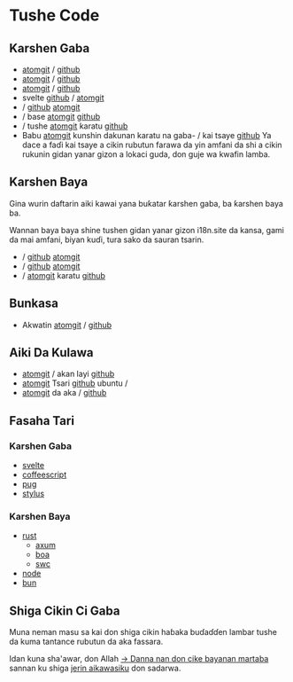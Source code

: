 # Tushe Code

## Karshen Gaba

* [atomgit](https://atomgit.com/i18n/proto) / [github](https://github.com/i18n-site/site)
* [atomgit](https://atomgit.com/i18n/md) / [github](https://github.com/i18n-site/md)
* [atomgit](https://atomgit.com/i18n/18x) / [github](https://github.com/i18n-site/18x)
* svelte [github](https://github.com/i18n-site/plugin) / [atomgit](https://atomgit.com/i18n/plugin)
* / [github](https://github.com/i18n-site/proto) [atomgit](https://atomgit.com/i18n/proto)
* / base [atomgit](https://atomgit.com/i18n/lib) [github](https://github.com/i18n-site/lib)
* / tushe [atomgit](https://atomgit.com/i18n/ie) karatu [github](https://github.com/i18n-site/ie)
* Babu [atomgit](https://atomgit.com/i18n/x) kunshin dakunan karatu na gaba- / kai tsaye [github](https://github.com/i18n-site/x)
  Ya dace a faɗi kai tsaye a cikin rubutun farawa da yin amfani da shi a cikin rukunin gidan yanar gizon a lokaci guda, don guje wa kwafin lamba.

## Karshen Baya

Gina wurin daftarin aiki kawai yana buƙatar ƙarshen gaba, ba ƙarshen baya ba.

Wannan baya baya shine tushen gidan yanar gizon i18n.site da kansa, gami da mai amfani, biyan kuɗi, tura sako da sauran tsarin.

* / [github](https://github.com/i18n-api/srv) [atomgit](https://atomgit.com/i18n-api/srv)
* / [github](https://github.com/i18n-api/pub) [atomgit](https://atomgit.com/i18n-api/pub)
* / [atomgit](https://atomgit.com/i18n/rust) karatu [github](https://github.com/i18n-site/rust)

## Bunkasa

* Akwatin [atomgit](https://atomgit.com/i18n-api/srv.docker) / [github](https://github.com/i18n-api/srv.docker)

## Aiki Da Kulawa

* [atomgit](https://atomgit.com/i18n-ops/ops) / akan layi [github](https://github.com/i18n-ops/ops)
* [atomgit](https://atomgit.com/i18n-ops/ubuntu) Tsari [github](https://github.com/i18n-ops/ubuntu) ubuntu /
* [atomgit](https://atomgit.com/i18n/cron) da aka / [github](https://github.com/i18n-cron/cron)

## Fasaha Tari

### Karshen Gaba

* [svelte](//svelte.dev)
* [coffeescript](//coffeescript.org)
* [pug](https://github.com/pugjs/pug)
* [stylus](https://stylus.com)

### Karshen Baya

* [rust](//rust.org)
  * [axum](//github.com/tokio-rs/axum)
  * [boa](//github.com/boa-dev/boa)
  * [swc](//swc.rs)
* [node](//nodejs.org)
* [bun](//bun.dev)

## Shiga Cikin Ci Gaba

Muna neman masu sa kai don shiga cikin haɓaka buɗaɗɗen lambar tushe da kuma tantance rubutun da aka fassara.

Idan kuna sha'awar, don Allah [→ Danna nan don cike bayanan martaba](https://ggl.link/i18n) sannan ku shiga [jerin aikawasiku](https://groups.google.com/u/2/g/i18n-site) don sadarwa.
